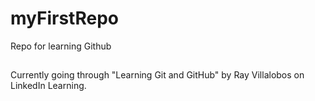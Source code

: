 # myFirstRepo
Repo for learning Github

##
Currently going through "Learning Git and GitHub" by Ray Villalobos on LinkedIn Learning.
